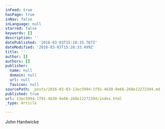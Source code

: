 ```yaml
---
inFeed: true
hasPage: true
inNav: false
inLanguage: null
starred: false
keywords: []
description: ''
datePublished: '2016-03-03T15:28:35.767Z'
dateModified: '2016-03-03T15:28:33.499Z'
title: ''
author: []
authors: []
publisher:
  name: null
  domain: null
  url: null
  favicon: null
sourcePath: _posts/2016-03-03-13ec5994-1f91-4630-9e66-268e12272394.md
published: true
url: 13ec5994-1f91-4630-9e66-268e12272394/index.html
_type: Article

---
```

John Hardwicke